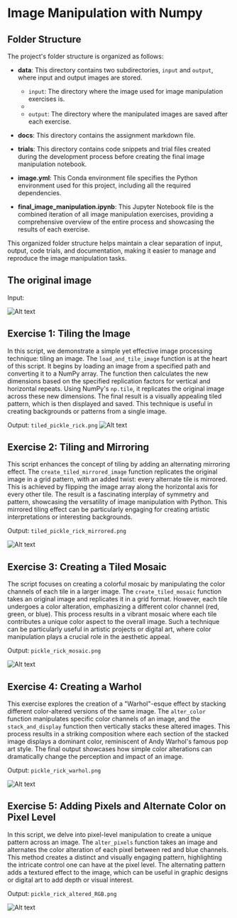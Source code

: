 # Image Manipulation with Numpy

## Folder Structure

The project's folder structure is organized as follows:

- **data**: This directory contains two subdirectories, `input` and `output`, where input and output images are stored.
  - `input`: The directory where the image used for image manipulation exercises is.
  - 
  - `output`: The directory where the manipulated images are saved after each exercise.

- **docs**: This directory contains the assignment markdown file.

- **trials**: This directory contains code snippets and trial files created during the development process before creating the final image manipulation notebook.

- **image.yml**: This Conda environment file specifies the Python environment used for this project, including all the required dependencies.

- **final_image_manipulation.ipynb**: This Jupyter Notebook file is the combined iteration of all image manipulation exercises, providing a comprehensive overview of the entire process and showcasing the results of each exercise.

This organized folder structure helps maintain a clear separation of input, output, code trials, and documentation, making it easier to manage and reproduce the image manipulation tasks.


## The original image
Input: 

![Alt text](data/input/pickle_rick.png)

## Exercise 1: Tiling the Image
In this script, we demonstrate a simple yet effective image processing technique: tiling an image. The `load_and_tile_image` function is at the heart of this script. It begins by loading an image from a specified path and converting it to a NumPy array. The function then calculates the new dimensions based on the specified replication factors for vertical and horizontal repeats. Using NumPy's `np.tile`, it replicates the original image across these new dimensions. The final result is a visually appealing tiled pattern, which is then displayed and saved. This technique is useful in creating backgrounds or patterns from a single image.

Output: `tiled_pickle_rick.png`
![Alt text](data/output/tiled_pickle_rick.png)


## Exercise 2: Tiling and Mirroring
This script enhances the concept of tiling by adding an alternating mirroring effect. The `create_tiled_mirrored_image` function replicates the original image in a grid pattern, with an added twist: every alternate tile is mirrored. This is achieved by flipping the image array along the horizontal axis for every other tile. The result is a fascinating interplay of symmetry and pattern, showcasing the versatility of image manipulation with Python. This mirrored tiling effect can be particularly engaging for creating artistic interpretations or interesting backgrounds.

Output: `tiled_pickle_rick_mirrored.png`

![Alt text](data/output/tiled_pickle_rick_mirrored.png)

## Exercise 3: Creating a Tiled Mosaic
The script focuses on creating a colorful mosaic by manipulating the color channels of each tile in a larger image. The `create_tiled_mosaic` function takes an original image and replicates it in a grid format. However, each tile undergoes a color alteration, emphasizing a different color channel (red, green, or blue). This process results in a vibrant mosaic where each tile contributes a unique color aspect to the overall image. Such a technique can be particularly useful in artistic projects or digital art, where color manipulation plays a crucial role in the aesthetic appeal.

Output: `pickle_rick_mosaic.png`

![Alt text](data/output/pickle_rick_mosaic.png)

## Exercise 4: Creating a Warhol
This exercise explores the creation of a "Warhol"-esque effect by stacking different color-altered versions of the same image. The `alter_color` function manipulates specific color channels of an image, and the `stack_and_display` function then vertically stacks these altered images. This process results in a striking composition where each section of the stacked image displays a dominant color, reminiscent of Andy Warhol's famous pop art style. The final output showcases how simple color alterations can dramatically change the perception and impact of an image.

Output: `pickle_rick_warhol.png`

![Alt text](data/output/pickle_rick_warhol.png)

## Exercise 5: Adding Pixels and Alternate Color on Pixel Level
In this script, we delve into pixel-level manipulation to create a unique pattern across an image. The `alter_pixels` function takes an image and alternates the color alteration of each pixel between red and blue channels. This method creates a distinct and visually engaging pattern, highlighting the intricate control one can have at the pixel level. The alternating pattern adds a textured effect to the image, which can be useful in graphic designs or digital art to add depth or visual interest.

Output: `pickle_rick_altered_RGB.png`

![Alt text](data/output/pickle_rick_altered_RGB.png)



